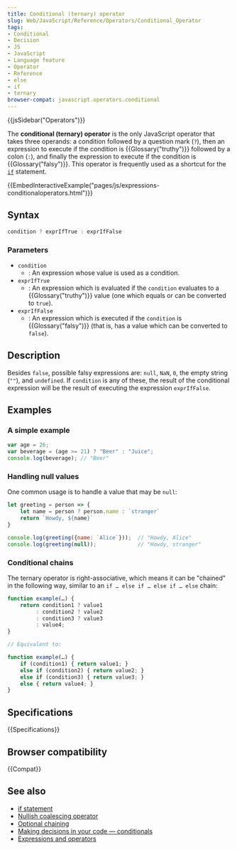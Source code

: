```yaml
---
title: Conditional (ternary) operator
slug: Web/JavaScript/Reference/Operators/Conditional_Operator
tags:
- Conditional
- Decision
- JS
- JavaScript
- Language feature
- Operator
- Reference
- else
- if
- ternary
browser-compat: javascript.operators.conditional
---
```

{{jsSidebar("Operators")}}

The **conditional (ternary) operator** is the only JavaScript operator that
takes three operands: a condition followed by a question mark (`?`), then an
expression to execute if the condition is {{Glossary("truthy")}} followed
by a colon (`:`), and finally the expression to execute if the condition is
{{Glossary("falsy")}}. This operator is frequently used as a shortcut for
the [`if`](/en-US/docs/Web/JavaScript/Reference/Statements/if...else) statement.

{{EmbedInteractiveExample("pages/js/expressions-conditionaloperators.html")}}

## Syntax

```js
condition ? exprIfTrue : exprIfFalse
```

### Parameters

- `condition`
  - : An expression whose value is used as a condition.
- `exprIfTrue`
  - : An expression which is evaluated if the `condition` evaluates to a
    {{Glossary("truthy")}} value (one which equals or can be converted to
    `true`).
- `exprIfFalse`
  - : An expression which is executed if the `condition` is
    {{Glossary("falsy")}} (that is, has a value which can be converted to
    `false`).

## Description

Besides `false`, possible falsy expressions are: `null`, `NaN`, `0`, the empty
string (`""`), and `undefined`. If `condition` is any of these, the result of
the conditional expression will be the result of executing the expression
`exprIfFalse`.

## Examples

### A simple example

```js
var age = 26;
var beverage = (age >= 21) ? "Beer" : "Juice";
console.log(beverage); // "Beer"
```

### Handling null values

One common usage is to handle a value that may be `null`:

```js
let greeting = person => {
    let name = person ? person.name : `stranger`
    return `Howdy, ${name}`
}

console.log(greeting({name: `Alice`}));  // "Howdy, Alice"
console.log(greeting(null));             // "Howdy, stranger"
```

### Conditional chains

The ternary operator is right-associative, which means it can be "chained" in
the following way, similar to an `if … else if … else if … else` chain:

```js
function example(…) {
    return condition1 ? value1
         : condition2 ? value2
         : condition3 ? value3
         : value4;
}

// Equivalent to:

function example(…) {
    if (condition1) { return value1; }
    else if (condition2) { return value2; }
    else if (condition3) { return value3; }
    else { return value4; }
}
```

## Specifications

{{Specifications}}

## Browser compatibility

{{Compat}}

## See also

- [if statement](/en-US/docs/Web/JavaScript/Reference/Statements/if...else)
- [Nullish coalescing operator](/en-US/docs/Web/JavaScript/Reference/Operators/Nullish_coalescing_operator)
- [Optional chaining](/en-US/docs/Web/JavaScript/Reference/Operators/Optional_chaining)
- [Making decisions in your code — conditionals](/en-US/docs/Learn/JavaScript/Building_blocks/conditionals)
- [Expressions and operators](/en-US/docs/Web/JavaScript/Guide/Expressions_and_Operators)

